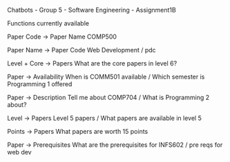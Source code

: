 Chatbots - Group 5 - Software Engineering - Assignment1B

Functions currently available

Paper Code -> Paper Name
COMP500

Paper Name -> Paper Code
Web Development / pdc
    
Level + Core -> Papers
What are the core papers in level 6?

Paper -> Availability
When is COMM501 available / Which semester is Programming 1 offered

Paper -> Description
Tell me about COMP704 / What is Programming 2 about?

Level -> Papers
Level 5 papers / What papers are available in level 5

Points -> Papers
What papers are worth 15 points

Paper -> Prerequisites
What are the prerequisites for INFS602 / pre reqs for web dev